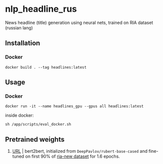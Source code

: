 # nlp_headline_rus
News headline (title) generation using neural nets, trained on RIA dataset (russian lang)

## Installation

### Docker

```shell
docker build . --tag headlines:latest
```

## Usage

### Docker

```shell
docker run -it --name headlines_gpu --gpus all headlines:latest
```

inside docker:
```shell
sh /app/scripts/eval_docker.sh
```

## Pretrained weights

1. [URL](https://huggingface.co/dmitry-vorobiev/rubert_ria_headlines/tree/e0a2e3bf4a4c9069bb6cdf48ef7cc7f3301de4c6) | 
    bert2bert, initialized from `DeepPavlov/rubert-base-cased` and 
   fine-tuned on first 90% of [ria-new dataset](https://github.com/RossiyaSegodnya/ria_news_dataset) for 1.6 epochs.
